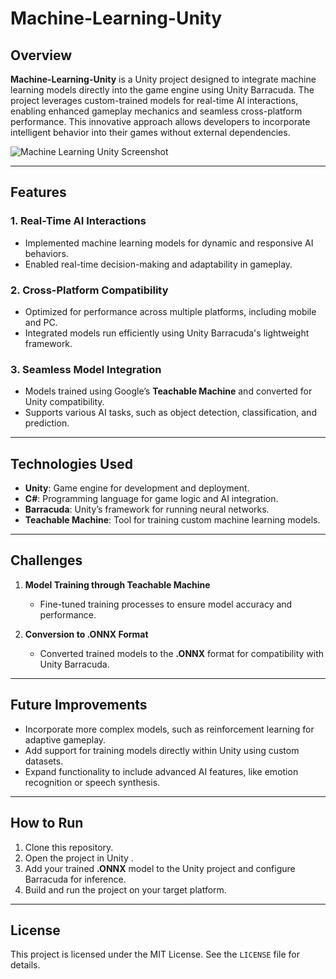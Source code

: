 # Machine-Learning-Unity  

## Overview  
**Machine-Learning-Unity** is a Unity project designed to integrate machine learning models directly into the game engine using Unity Barracuda. The project leverages custom-trained models for real-time AI interactions, enabling enhanced gameplay mechanics and seamless cross-platform performance. This innovative approach allows developers to incorporate intelligent behavior into their games without external dependencies.  

![Machine Learning Unity Screenshot](https://github.com/user-attachments/assets/a5dfd792-94ea-4df2-9a96-71c08c8a931a)  

---

## Features  
### 1. Real-Time AI Interactions  
- Implemented machine learning models for dynamic and responsive AI behaviors.  
- Enabled real-time decision-making and adaptability in gameplay.  

### 2. Cross-Platform Compatibility  
- Optimized for performance across multiple platforms, including mobile and PC.  
- Integrated models run efficiently using Unity Barracuda's lightweight framework.  

### 3. Seamless Model Integration  
- Models trained using Google’s **Teachable Machine** and converted for Unity compatibility.  
- Supports various AI tasks, such as object detection, classification, and prediction.  

---

## Technologies Used  
- **Unity**: Game engine for development and deployment.  
- **C#**: Programming language for game logic and AI integration.  
- **Barracuda**: Unity’s framework for running neural networks.  
- **Teachable Machine**: Tool for training custom machine learning models.  

---

## Challenges  
1. **Model Training through Teachable Machine**  
   - Fine-tuned training processes to ensure model accuracy and performance.  

2. **Conversion to .ONNX Format**  
   - Converted trained models to the **.ONNX** format for compatibility with Unity Barracuda.  

---

## Future Improvements  
- Incorporate more complex models, such as reinforcement learning for adaptive gameplay.  
- Add support for training models directly within Unity using custom datasets.  
- Expand functionality to include advanced AI features, like emotion recognition or speech synthesis.  

---

## How to Run  
1. Clone this repository.  
2. Open the project in Unity .  
3. Add your trained **.ONNX** model to the Unity project and configure Barracuda for inference.  
4. Build and run the project on your target platform.  
 

---

## License  
This project is licensed under the MIT License. See the `LICENSE` file for details.  




